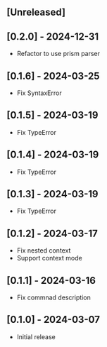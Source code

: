 ## [Unreleased]

## [0.2.0] - 2024-12-31

- Refactor to use prism parser

## [0.1.6] - 2024-03-25

- Fix SyntaxError

## [0.1.5] - 2024-03-19

- Fix TypeError

## [0.1.4] - 2024-03-19

- Fix TypeError

## [0.1.3] - 2024-03-19

- Fix TypeError

## [0.1.2] - 2024-03-17

- Fix nested context
- Support context mode

## [0.1.1] - 2024-03-16

- Fix commnad description

## [0.1.0] - 2024-03-07

- Initial release
